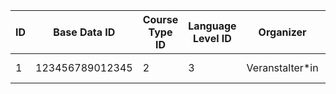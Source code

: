 | ID | Base Data ID    | Course Type ID | Language Level ID | Organizer       | Location | Time ID | Extent | Beginning          | Ending             |
|----|-----------------|----------------|-------------------|-----------------|----------|---------|--------|--------------------|--------------------|
| 1  | 123456789012345 | 2              | 3                 | Veranstalter*in | Ort      | 2       | 5h/W   | 10.7.2017 00:00:00 | 16.7.2017 00:00:00 |
